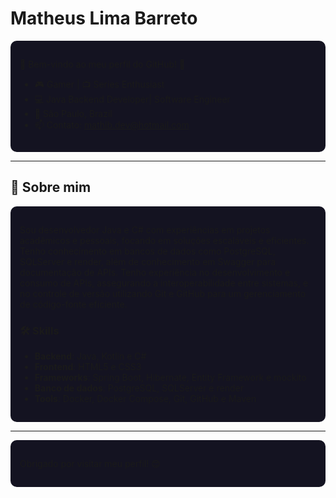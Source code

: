 # Matheus Lima Barreto

<div align="left" style="background-color:#141321; padding: 15px; border-radius: 10px;">

🌟 Bem-vindo ao meu perfil do GitHub! 🚀

- 🎮 Gamer | 📺 Series Enthusiast 
- 💻 Java Backend Developer| Software Engineer
- 📍 São Paulo, Brazil
- 📫 Contato: [mathlb.dev@hotmail.com](mathlb.dev@hotmail.com)

</div>

---

## 🌟 Sobre mim

<div style="background-color:#141321; padding: 15px; border-radius: 10px;">

Sou desenvolvedor Java e C# com experiências em projetos acadêmicos e pessoais, focando em soluções escaláveis e eficientes. Tenho conhecimento em bancos de dados como PostgreSQL, SQLServer e render, além de conhecimento em Swagger para documentação de APIs. Tenho experiência no desenvolvimento e consumo de APIs, assegurando a interoperabilidade entre sistemas, e no controle de versão utilizando Git e GitHub para um gerenciamento de código-fonte eficiente.

### 🛠️ Skills
- **Backend**: Java, Kotlin e C#
- **Frontend**: HTML5 e CSS3
- **Frameworks**: Spring Boot, Hibernate, Entity Framework e mockito 
- **Banco de dados**: PostgreSQL, SQLServer e render
- **Tools**: Docker, Docker Compose, Git, GitHub e Maven

</div>

---

<div align="left" style="background-color:#141321; padding: 15px; border-radius: 10px;">

Obrigado por visitar meu perfil! 😊

</div>
